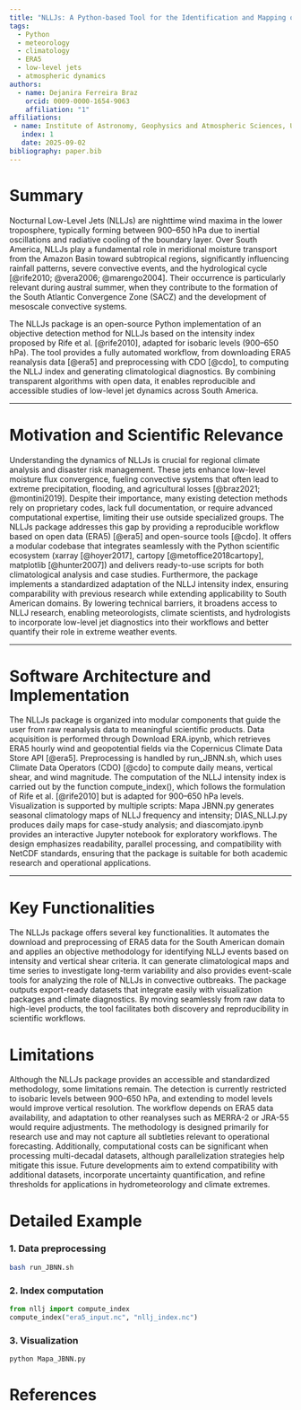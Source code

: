 ```yaml
---
title: "NLLJs: A Python-based Tool for the Identification and Mapping of Nocturnal Low-Level Jets over South America"
tags:
  - Python
  - meteorology
  - climatology
  - ERA5
  - low-level jets
  - atmospheric dynamics
authors:
  - name: Dejanira Ferreira Braz
    orcid: 0009-0000-1654-9063
    affiliation: "1"
affiliations:
 - name: Institute of Astronomy, Geophysics and Atmospheric Sciences, University of São Paulo (IAG-USP), Brazil
   index: 1
   date: 2025-09-02
bibliography: paper.bib
---
```


# Summary

Nocturnal Low-Level Jets (NLLJs) are nighttime wind maxima in the lower troposphere, typically forming between 900–650 hPa due to inertial oscillations and radiative cooling of the boundary layer. Over South America, NLLJs play a fundamental role in meridional moisture transport from the Amazon Basin toward subtropical regions, significantly influencing rainfall patterns, severe convective events, and the hydrological cycle [@rife2010; @vera2006; @marengo2004]. Their occurrence is particularly relevant during austral summer, when they contribute to the formation of the South Atlantic Convergence Zone (SACZ) and the development of mesoscale convective systems.

The NLLJs package is an open-source Python implementation of an objective detection method for NLLJs based on the intensity index proposed by Rife et al. [@rife2010], adapted for isobaric levels (900–650 hPa). The tool provides a fully automated workflow, from downloading ERA5 reanalysis data [@era5] and preprocessing with CDO [@cdo], to computing the NLLJ index and generating climatological diagnostics. By combining transparent algorithms with open data, it enables reproducible and accessible studies of low-level jet dynamics across South America.

---

# Motivation and Scientific Relevance

Understanding the dynamics of NLLJs is crucial for regional climate analysis and disaster risk management. These jets enhance low-level moisture flux convergence, fueling convective systems that often lead to extreme precipitation, flooding, and agricultural losses [@braz2021; @montini2019]. Despite their importance, many existing detection methods rely on proprietary codes, lack full documentation, or require advanced computational expertise, limiting their use outside specialized groups. The NLLJs package addresses this gap by providing a reproducible workflow based on open data (ERA5) [@era5] and open-source tools [@cdo]. It offers a modular codebase that integrates seamlessly with the Python scientific ecosystem (xarray [@hoyer2017], cartopy [@metoffice2018cartopy], matplotlib [@hunter2007]) and delivers ready-to-use scripts for both climatological analysis and case studies. Furthermore, the package implements a standardized adaptation of the NLLJ intensity index, ensuring comparability with previous research while extending applicability to South American domains. By lowering technical barriers, it broadens access to NLLJ research, enabling meteorologists, climate scientists, and hydrologists to incorporate low-level jet diagnostics into their workflows and better quantify their role in extreme weather events.

---

# Software Architecture and Implementation

The NLLJs package is organized into modular components that guide the user from raw reanalysis data to meaningful scientific products. Data acquisition is performed through Download ERA.ipynb, which retrieves ERA5 hourly wind and geopotential fields via the Copernicus Climate Data Store API [@era5]. Preprocessing is handled by run_JBNN.sh, which uses Climate Data Operators (CDO) [@cdo] to compute daily means, vertical shear, and wind magnitude. The computation of the NLLJ intensity index is carried out by the function compute_index(), which follows the formulation of Rife et al. [@rife2010] but is adapted for 900–650 hPa levels. Visualization is supported by multiple scripts: Mapa JBNN.py generates seasonal climatology maps of NLLJ frequency and intensity; DIAS_NLLJ.py produces daily maps for case-study analysis; and diascomjato.ipynb provides an interactive Jupyter notebook for exploratory workflows. The design emphasizes readability, parallel processing, and compatibility with NetCDF standards, ensuring that the package is suitable for both academic research and operational applications.

---
# Key Functionalities

The NLLJs package offers several key functionalities. It automates the download and preprocessing of ERA5 data for the South American domain and applies an objective methodology for identifying NLLJ events based on intensity and vertical shear criteria. It can generate climatological maps and time series to investigate long-term variability and also provides event-scale tools for analyzing the role of NLLJs in convective outbreaks. The package outputs export-ready datasets that integrate easily with visualization packages and climate diagnostics. By moving seamlessly from raw data to high-level products, the tool facilitates both discovery and reproducibility in scientific workflows.

# Limitations

Although the NLLJs package provides an accessible and standardized methodology, some limitations remain. The detection is currently restricted to isobaric levels between 900–650 hPa, and extending to model levels would improve vertical resolution. The workflow depends on ERA5 data availability, and adaptation to other reanalyses such as MERRA-2 or JRA-55 would require adjustments. The methodology is designed primarily for research use and may not capture all subtleties relevant to operational forecasting. Additionally, computational costs can be significant when processing multi-decadal datasets, although parallelization strategies help mitigate this issue. Future developments aim to extend compatibility with additional datasets, incorporate uncertainty quantification, and refine thresholds for applications in hydrometeorology and climate extremes.
# Detailed Example

### 1. Data preprocessing
```bash
bash run_JBNN.sh
```

### 2. Index computation
```Python
from nllj import compute_index
compute_index("era5_input.nc", "nllj_index.nc")
```

### 3. Visualization
``` Python
python Mapa_JBNN.py
```

# References

